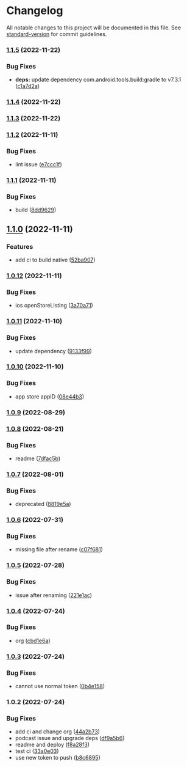 # Changelog

All notable changes to this project will be documented in this file. See [standard-version](https://github.com/conventional-changelog/standard-version) for commit guidelines.

### [1.1.5](https://github.com/riderx/native-market/compare/v1.1.4...v1.1.5) (2022-11-22)


### Bug Fixes

* **deps:** update dependency com.android.tools.build:gradle to v7.3.1 ([c1a7d2a](https://github.com/riderx/native-market/commit/c1a7d2a7c7acb330ae6e6b028cd54559eed3adec))

### [1.1.4](https://github.com/riderx/native-market/compare/v1.1.3...v1.1.4) (2022-11-22)

### [1.1.3](https://github.com/riderx/native-market/compare/v1.1.2...v1.1.3) (2022-11-22)

### [1.1.2](https://github.com/riderx/native-market/compare/v1.1.1...v1.1.2) (2022-11-11)


### Bug Fixes

* lint issue ([e7ccc1f](https://github.com/riderx/native-market/commit/e7ccc1faad0365faa9e841b035b070065ffbbae3))

### [1.1.1](https://github.com/riderx/native-market/compare/v1.1.0...v1.1.1) (2022-11-11)


### Bug Fixes

* build ([8dd9629](https://github.com/riderx/native-market/commit/8dd962926fc81899907e5fed351ecb9455b6ae18))

## [1.1.0](https://github.com/riderx/native-market/compare/v1.0.12...v1.1.0) (2022-11-11)


### Features

* add ci to build native ([52ba907](https://github.com/riderx/native-market/commit/52ba90783767f703d1bbc8072966216f55843ecd))

### [1.0.12](https://github.com/riderx/native-market/compare/v1.0.11...v1.0.12) (2022-11-11)


### Bug Fixes

* ios openStoreListing ([3a70a71](https://github.com/riderx/native-market/commit/3a70a7149a21c2c5a727d081473b1c37bb6a5b2e))

### [1.0.11](https://github.com/riderx/native-market/compare/v1.0.10...v1.0.11) (2022-11-10)


### Bug Fixes

* update dependency ([9133f99](https://github.com/riderx/native-market/commit/9133f996996c4229117f790ba62c4322e48147f0))

### [1.0.10](https://github.com/riderx/native-market/compare/v1.0.9...v1.0.10) (2022-11-10)

### Bug Fixes

- app store appID ([08e44b3](https://github.com/riderx/native-market/commit/08e44b359b312e1c98110e13447263dbc5721fc3))

### [1.0.9](https://github.com/riderx/native-market/compare/v1.0.8...v1.0.9) (2022-08-29)

### [1.0.8](https://github.com/riderx/native-market/compare/v1.0.7...v1.0.8) (2022-08-21)

### Bug Fixes

- readme ([7dfac5b](https://github.com/riderx/native-market/commit/7dfac5b558c6373b980d3288793920bac41d9a25))

### [1.0.7](https://github.com/riderx/native-market/compare/v1.0.6...v1.0.7) (2022-08-01)

### Bug Fixes

- deprecated ([8819e5a](https://github.com/riderx/native-market/commit/8819e5a3e0e651902230b445d8f7eaf606dfa731))

### [1.0.6](https://github.com/riderx/native-market/compare/v1.0.5...v1.0.6) (2022-07-31)

### Bug Fixes

- missing file after rename ([c07f681](https://github.com/riderx/native-market/commit/c07f681ecf621563d1637658aa0b6534785c1308))

### [1.0.5](https://github.com/riderx/native-market/compare/v1.0.4...v1.0.5) (2022-07-28)

### Bug Fixes

- issue after renaming ([221e1ac](https://github.com/riderx/native-market/commit/221e1ac29d812f00eae8edae97e3eeb8158556d7))

### [1.0.4](https://github.com/riderx/native-market/compare/v1.0.3...v1.0.4) (2022-07-24)

### Bug Fixes

- org ([cbd1e6a](https://github.com/riderx/native-market/commit/cbd1e6a246b6c5cb2ec263b478d21dc6f1ee76f7))

### [1.0.3](https://github.com/riderx/native-market/compare/v1.0.2...v1.0.3) (2022-07-24)

### Bug Fixes

- cannot use normal token ([0b4e158](https://github.com/riderx/native-market/commit/0b4e1587e2498eae149b6aa2d700f1a7636234ea))

### 1.0.2 (2022-07-24)

### Bug Fixes

- add ci and change org ([44a2b73](https://github.com/riderx/native-market/commit/44a2b731998baef852ab53312f64eb74990aa1c7))
- podcast issue and upgrade deps ([df9a5b6](https://github.com/riderx/native-market/commit/df9a5b6fbca5cbc06cfe092207bcffabb85ce567))
- readme and deploy ([f8a28f3](https://github.com/riderx/native-market/commit/f8a28f35085449763f25df0b9f0001537ae25839))
- test ci ([33a0e03](https://github.com/riderx/native-market/commit/33a0e03f9d9ebebdbe8298615a8abb17c02e5bb5))
- use new token to push ([b8c6895](https://github.com/riderx/native-market/commit/b8c6895784d48f652bc7c214bbe26ae4154b2dcf))
